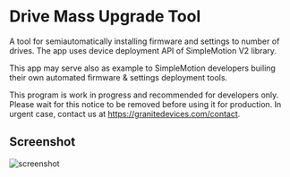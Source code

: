 # Drive Mass Upgrade Tool

A tool for semiautomatically installing firmware and settings to number of drives. The app uses device deployment API of SimpleMotion V2 library. 

This app may serve also as example to SimpleMotion developers builing their own automated firmware & settings deployment tools.

This program is work in progress and recommended for developers only. Please wait for this notice to be removed before using it for production. In urgent case, contact us at https://granitedevices.com/contact.

Screenshot
----------

![screenshot](https://raw.github.com/GraniteDevices/DriveMassUpgradeTool/master/screenshot.png)